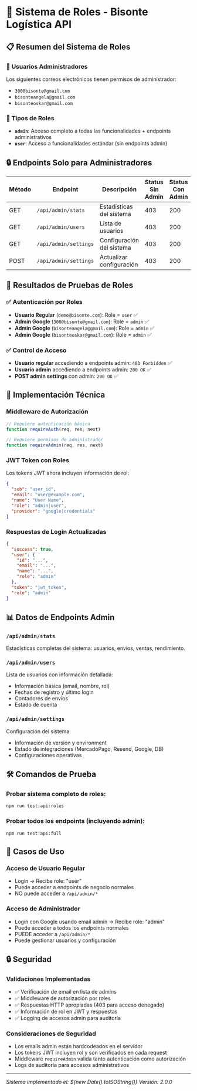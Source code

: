 # 🔐 Sistema de Roles - Bisonte Logística API

## 📋 Resumen del Sistema de Roles

### 👥 **Usuarios Administradores**
Los siguientes correos electrónicos tienen permisos de administrador:
- `3000bisonte@gmail.com`
- `bisonteangela@gmail.com`
- `bisonteoskar@gmail.com`

### 🎯 **Tipos de Roles**
- **`admin`**: Acceso completo a todas las funcionalidades + endpoints administrativos
- **`user`**: Acceso a funcionalidades estándar (sin endpoints admin)

## 🔒 **Endpoints Solo para Administradores**

| Método | Endpoint | Descripción | Status Sin Admin | Status Con Admin |
|--------|----------|-------------|------------------|------------------|
| GET | `/api/admin/stats` | Estadísticas del sistema | 403 | 200 |
| GET | `/api/admin/users` | Lista de usuarios | 403 | 200 |
| GET | `/api/admin/settings` | Configuración del sistema | 403 | 200 |
| POST | `/api/admin/settings` | Actualizar configuración | 403 | 200 |

## 🧪 **Resultados de Pruebas de Roles**

### ✅ **Autenticación por Roles**
- **Usuario Regular** (`demo@bisonte.com`): Role = `user` ✅
- **Admin Google** (`3000bisonte@gmail.com`): Role = `admin` ✅
- **Admin Google** (`bisonteangela@gmail.com`): Role = `admin` ✅
- **Admin Google** (`bisonteoskar@gmail.com`): Role = `admin` ✅

### ✅ **Control de Acceso**
- **Usuario regular** accediendo a endpoints admin: `403 Forbidden` ✅
- **Usuario admin** accediendo a endpoints admin: `200 OK` ✅
- **POST admin settings** con admin: `200 OK` ✅

## 🔧 **Implementación Técnica**

### Middleware de Autorización
```javascript
// Requiere autenticación básica
function requireAuth(req, res, next)

// Requiere permisos de administrador
function requireAdmin(req, res, next)
```

### JWT Token con Roles
Los tokens JWT ahora incluyen información de rol:
```json
{
  "sub": "user_id",
  "email": "user@example.com", 
  "name": "User Name",
  "role": "admin|user",
  "provider": "google|credentials"
}
```

### Respuestas de Login Actualizadas
```json
{
  "success": true,
  "user": {
    "id": "...",
    "email": "...",
    "name": "...",
    "role": "admin"
  },
  "token": "jwt_token",
  "role": "admin"
}
```

## 📊 **Datos de Endpoints Admin**

### `/api/admin/stats`
Estadísticas completas del sistema: usuarios, envíos, ventas, rendimiento.

### `/api/admin/users`
Lista de usuarios con información detallada:
- Información básica (email, nombre, rol)
- Fechas de registro y último login
- Contadores de envíos
- Estado de cuenta

### `/api/admin/settings`
Configuración del sistema:
- Información de versión y environment
- Estado de integraciones (MercadoPago, Resend, Google, DB)
- Configuraciones operativas

## 🛠️ **Comandos de Prueba**

### Probar sistema completo de roles:
```bash
npm run test:api:roles
```

### Probar todos los endpoints (incluyendo admin):
```bash
npm run test:api:full
```

## 🎯 **Casos de Uso**

### Acceso de Usuario Regular
- Login → Recibe role: "user"
- Puede acceder a endpoints de negocio normales
- NO puede acceder a `/api/admin/*`

### Acceso de Administrador
- Login con Google usando email admin → Recibe role: "admin"
- Puede acceder a todos los endpoints normales
- PUEDE acceder a `/api/admin/*`
- Puede gestionar usuarios y configuración

## 🔒 **Seguridad**

### Validaciones Implementadas
- ✅ Verificación de email en lista de admins
- ✅ Middleware de autorización por roles
- ✅ Respuestas HTTP apropiadas (403 para acceso denegado)
- ✅ Información de rol en JWT y respuestas
- ✅ Logging de accesos admin para auditoría

### Consideraciones de Seguridad
- Los emails admin están hardcodeados en el servidor
- Los tokens JWT incluyen rol y son verificados en cada request
- Middleware `requireAdmin` valida tanto autenticación como autorización
- Logs de auditoría para accesos administrativos

---
*Sistema implementado el: ${new Date().toISOString()}*
*Versión: 2.0.0*
